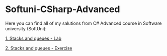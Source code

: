 # Softuni-CSharp-Advanced

Here you can find all of my salutions from C# Advanced course in Software university (SoftUni):

[1. Stacks and queues - Lab](https://github.com/Vaseto28/Softuni-CSharp-Advanced/tree/main/Stacks-and-queues-lab)

[2. Stacks and queues - Exercise](https://github.com/Vaseto28/Softuni-CSharp-Advanced/tree/main/Stacks-and-Queues-Exercise)
